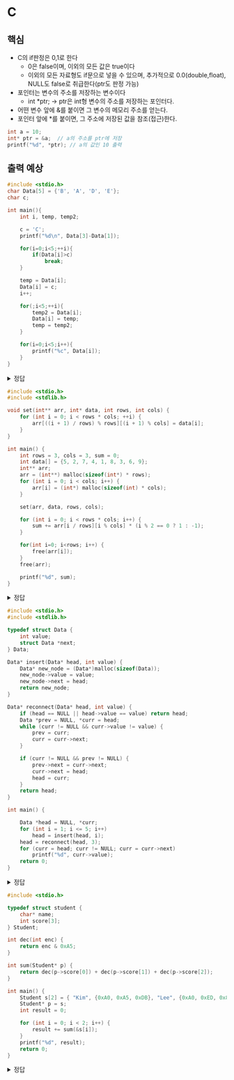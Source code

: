 # C

## 핵심

- C의 if판정은 0,1로 한다
  - 0은 false이며, 이외의 모든 값은 true이다
  - 이외의 모든 자료형도 if문으로 넣을 수 있으며, 추가적으로 0.0(double,float), NULL도 false로 취급한다(ptr도 판정 가능)
- 포인터는 변수의 주소를 저장하는 변수이다
  - int \*ptr; → ptr은 int형 변수의 주소를 저장하는 포인터다.
- 어떤 변수 앞에 &를 붙이면 그 변수의 메모리 주소를 얻는다.
- 포인터 앞에 \*를 붙이면, 그 주소에 저장된 값을 참조(접근)한다.

```C
int a = 10;
int* ptr = &a;  // a의 주소를 ptr에 저장
printf("%d", *ptr); // a의 값인 10 출력
```

## 출력 예상

```C
#include <stdio.h>
char Data[5] = {'B', 'A', 'D', 'E'};
char c;

int main(){
    int i, temp, temp2;

    c = 'C';
    printf("%d\n", Data[3]-Data[1]);

    for(i=0;i<5;++i){
        if(Data[i]>c)
            break;
    }

    temp = Data[i];
    Data[i] = c;
    i++;

    for(;i<5;++i){
        temp2 = Data[i];
        Data[i] = temp;
        temp = temp2;
    }

    for(i=0;i<5;i++){
        printf("%c", Data[i]);
    }
}
```

<details>
  <summary>정답</summary>
  E-A의 정수값, 아스키코드끼리 빼면되니까 4
  BACDE
</details>

```C
#include <stdio.h>
#include <stdlib.h>

void set(int** arr, int* data, int rows, int cols) {
    for (int i = 0; i < rows * cols; ++i) {
        arr[((i + 1) / rows) % rows][(i + 1) % cols] = data[i];
    }
}

int main() {
    int rows = 3, cols = 3, sum = 0;
    int data[] = {5, 2, 7, 4, 1, 8, 3, 6, 9};
    int** arr;
    arr = (int**) malloc(sizeof(int*) * rows);
    for (int i = 0; i < cols; i++) {
        arr[i] = (int*) malloc(sizeof(int) * cols);
    }

    set(arr, data, rows, cols);

    for (int i = 0; i < rows * cols; i++) {
        sum += arr[i / rows][i % cols] * (i % 2 == 0 ? 1 : -1);
    }

    for(int i=0; i<rows; i++) {
        free(arr[i]);
    }
    free(arr);

    printf("%d", sum);
}
```

<details>
  <summary>정답</summary>
</details>

```C
#include <stdio.h>
#include <stdlib.h>

typedef struct Data {
    int value;
    struct Data *next;
} Data;

Data* insert(Data* head, int value) {
    Data* new_node = (Data*)malloc(sizeof(Data));
    new_node->value = value;
    new_node->next = head;
    return new_node;
}

Data* reconnect(Data* head, int value) {
    if (head == NULL || head->value == value) return head;
    Data *prev = NULL, *curr = head;
    while (curr != NULL && curr->value != value) {
        prev = curr;
        curr = curr->next;
    }

    if (curr != NULL && prev != NULL) {
        prev->next = curr->next;
        curr->next = head;
        head = curr;
    }
    return head;
}

int main() {

    Data *head = NULL, *curr;
    for (int i = 1; i <= 5; i++)
        head = insert(head, i);
    head = reconnect(head, 3);
    for (curr = head; curr != NULL; curr = curr->next)
        printf("%d", curr->value);
    return 0;
}
```

<details>
  <summary>정답</summary>
    35421
</details>

```C
#include <stdio.h>

typedef struct student {
    char* name;
    int score[3];
} Student;

int dec(int enc) {
    return enc & 0xA5;
}

int sum(Student* p) {
    return dec(p->score[0]) + dec(p->score[1]) + dec(p->score[2]);
}

int main() {
    Student s[2] = { "Kim", {0xA0, 0xA5, 0xDB}, "Lee", {0xA0, 0xED, 0x81} };
    Student* p = s;
    int result = 0;

    for (int i = 0; i < 2; i++) {
        result += sum(&s[i]);
    }
    printf("%d", result);
    return 0;
}
```

<details>
  <summary>정답</summary>
</details>
